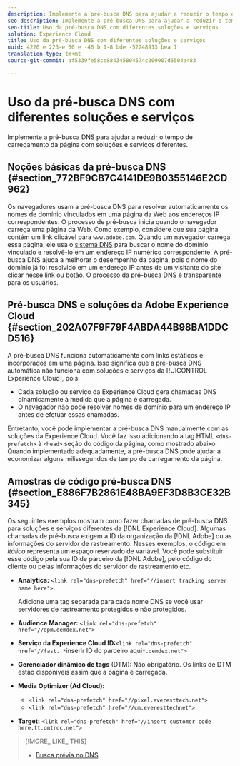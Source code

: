 ```yaml
---
description: Implemente a pré-busca DNS para ajudar a reduzir o tempo de carregamento da página com soluções e serviços diferentes.
seo-description: Implemente a pré-busca DNS para ajudar a reduzir o tempo de carregamento da página com soluções e serviços diferentes.
seo-title: Uso da pré-busca DNS com diferentes soluções e serviços
solution: Experience Cloud
title: Uso da pré-busca DNS com diferentes soluções e serviços
uuid: 4220 e 223-e 00 e -46 b 1-8 bde -52248913 bea 1
translation-type: tm+mt
source-git-commit: af5339fe58ce884345804574c209907d6504a483

---
```



# Uso da pré-busca DNS com diferentes soluções e serviços

Implemente a pré-busca DNS para ajudar a reduzir o tempo de carregamento da página com soluções e serviços diferentes.

## Noções básicas da pré-busca DNS {#section_772BF9CB7C4141DE9B0355146E2CD962}

Os navegadores usam a pré-busca DNS para resolver automaticamente os nomes de domínio vinculados em uma página da Web aos endereços IP correspondentes. O processo de pré-busca inicia quando o navegador carrega uma página da Web. Como exemplo, considere que sua página contém um link clicável para `www.adobe.com`. Quando um navegador carrega essa página, ele usa o [sistema DNS](https://www.networksolutions.com/support/what-is-a-domain-name-server-dns-and-how-does-it-work/) para buscar o nome do domínio vinculado e resolvê-lo em um endereço IP numérico correspondente. A pré-busca DNS ajuda a melhorar o desempenho da página, pois o nome do domínio já foi resolvido em um endereço IP antes de um visitante do site clicar nesse link ou botão. O processo da pré-busca DNS é transparente para os usuários.

## Pré-busca DNS e soluções da Adobe Experience Cloud {#section_202A07F9F79F4ABDA44B98BA1DDCD516}

A pré-busca DNS funciona automaticamente com links estáticos e incorporados em uma página. Isso significa que a pré-busca DNS automática não funciona com soluções e serviços da [!UICONTROL Experience Cloud], pois:

* Cada solução ou serviço da Experience Cloud gera chamadas DNS dinamicamente à medida que a página é carregada.
* O navegador não pode resolver nomes de domínio para um endereço IP antes de efetuar essas chamadas.

Entretanto, você pode implementar a pré-busca DNS manualmente com as soluções da Experience Cloud. Você faz isso adicionando a tag HTML `<dns-prefetch>` à `<head>` seção do código da página, como mostrado abaixo. Quando implementado adequadamente, a pré-busca DNS pode ajudar a economizar alguns milissegundos de tempo de carregamento da página.

## Amostras de código pré-busca DNS {#section_E886F7B2861E48BA9EF3D8B3CE32B345}

Os seguintes exemplos mostram como fazer chamadas de pré-busca DNS para soluções e serviços diferentes da [!DNL Experience Cloud]. Algumas chamadas de pré-busca exigem a ID da organização da [!DNL Adobe] ou as informações do servidor de rastreamento. Nesses exemplos, o código em *itálico* representa um espaço reservado de variável. Você pode substituir esse código pela sua ID de parceiro da [!DNL Adobe], pelo código do cliente ou pelas informações do servidor de rastreamento etc.

* **Analytics:** `<link rel="dns-prefetch" href="//insert tracking server name here">`.

   Adicione uma tag separada para cada nome DNS se você usar servidores de rastreamento protegidos e não protegidos.

* **Audience Manager:** `<link rel="dns-prefetch" href="//dpm.demdex.net">`

* **Serviço da Experience Cloud ID:**`<link rel="dns-prefetch" href="//fast. *`inserir ID do parceiro aqui`*.demdex.net">`

* **Gerenciador dinâmico de tags** (DTM): Não obrigatório. Os links de DTM estão disponíveis assim que a página é carregada.

* **Media Optimizer (Ad Cloud):**

   * `<link rel="dns-prefetch" href="//pixel.everesttech.net">`
   * `<link rel="dns-prefetch" href="//cm.everesttechnet">`


* **Target:** `<link rel="dns-prefetch" href="//insert customer code here.tt.omtrdc.net">`

>[!MORE_ LIKE_ THIS]
>
>* [Busca prévia no DNS](https://www.chromium.org/developers/design-documents/dns-prefetching)

